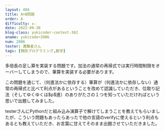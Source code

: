```yaml
---
layout: 404
title: A+B問題
order: A
difficulty: ★☆
date: 2022-09-30
blog-class: yukicoder-contest-362
aname: yukicoder2086
num: 2086
tester: 遭難者さん
tags: [競技プログラミング,数学]
---
```


<p>
多倍長の足し算を実装する問題です。加法の通常の再帰式では実行時間制限をオーバーしてしまうので、筆算を実装する必要があります。
</p>
<p>
この問題を通じて、（何進法かに依存する）筆算が（何進法かに依存しない）通常の再帰式と比べて利点があるということを改めて認識していただき、位取り記法（そしてゆくゆくは$p$進）のありがたさの１つを知っていただければという思いで出題してみました。
</p>
<p>
testerさんにPythonだと組み込み演算子で解けてしまうことを教えてもらいましたが、こういう問題もあったらあったで他の言語のverifyに使えるという利点もあるとも教えていただき、お言葉に甘えてそのまま出題させていただきました。
</p>
